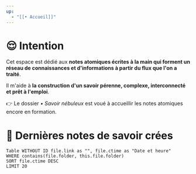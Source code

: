 ```yaml
---
up:
  - "[[• Accueil]]"
---
```

# 😌 Intention
Cet espace est dédié aux **notes atomiques écrites à la main qui forment un réseau de connaissances et d'informations à partir du flux que l'on a traité**.

Il m'aide à **la construction d'un savoir pérenne, complexe, interconnecté et prêt à l'emploi**.

👉 Le dossier *• Savoir nébuleux* est voué à accueillir les notes atomiques encore en formation.

# 👀 Dernières notes de savoir crées
```dataview
Table WITHOUT ID file.link as "", file.ctime as "Date et heure"
WHERE contains(file.folder, this.file.folder)
SORT file.ctime DESC 
LIMIT 20
```
